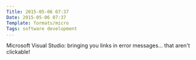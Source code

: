 ```yaml
---
Title: 2015-05-06 07:37
Date: 2015-05-06 07:37
Template: formats/micro
Tags: software development
...
```


Microsoft Visual Studio: bringing you links in error messages… that aren't
clickable!
